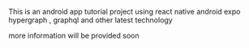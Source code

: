 This is an android app tutorial project using react native android expo hypergraph , graphql and other latest technology

more information will be provided soon
